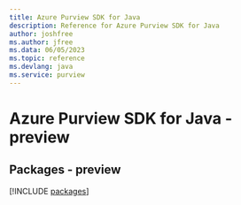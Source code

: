 ```yaml
---
title: Azure Purview SDK for Java
description: Reference for Azure Purview SDK for Java
author: joshfree
ms.author: jfree
ms.data: 06/05/2023
ms.topic: reference
ms.devlang: java
ms.service: purview
---
```

# Azure Purview SDK for Java - preview
## Packages - preview
[!INCLUDE [packages](purview-index.md)]